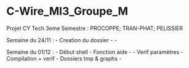 # C-Wire_MI3_Groupe_M

 Projet CY Tech 3eme Semestre : PROCOPPE; TRAN-PHAT; PELISSIER

Semaine du 24/11 :
    - Creation du dossier
    -
    -

Semaine du 01/12 :
    - Début shell
        - Fonction aide -
        - Verif paramètres
        - Compilation + verif
        - Dossiers tmp & graphs
    -
    
